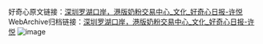 好奇心原文链接：[深圳罗湖口岸，港版奶粉交易中心_文化_好奇心日报-许悦](https://www.qdaily.com/articles/1995.html)
WebArchive归档链接：[深圳罗湖口岸，港版奶粉交易中心_文化_好奇心日报-许悦](http://web.archive.org/web/20190623150139/https://www.qdaily.com/articles/1995.html)
![image](http://ww3.sinaimg.cn/large/007d5XDply1g3vbu287e9j30u056y000)